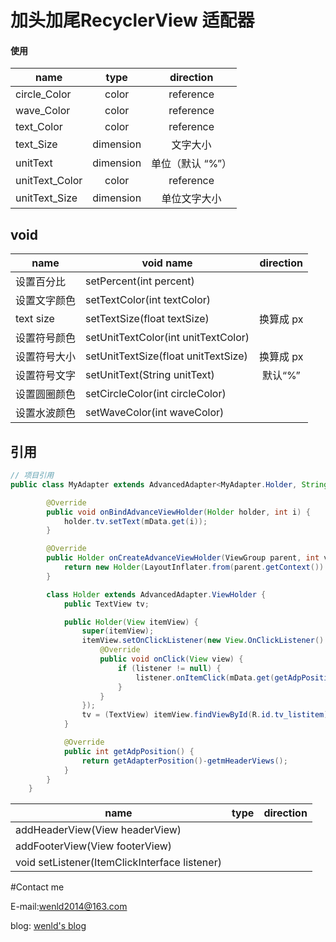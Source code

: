 # 加头加尾RecyclerView 适配器

#### 使用



| name        | type           | direction  |
| ------------- |:-------------:| :-----:|
| circle_Color      | color|reference | 圆颜色 |
| wave_Color      | color|reference      |  水波纹颜色 |
| text_Color | color|reference      |    文字颜色 |
| text_Size | dimension      |    文字大小 |
| unitText | dimension      |    单位（默认 “%”） |
| unitText_Color | color|reference      |    单位文字颜色 |
| unitText_Size | dimension      |     单位文字大小 |


## void
| name        | void name           | direction  |
| ------------- | ------------- | :-----:|
| 设置百分比      | setPercent(int percent) | |
| 设置文字颜色      | setTextColor(int textColor)      |  |
| text size | setTextSize(float textSize)      |    换算成 px |
| 设置符号颜色 | setUnitTextColor(int unitTextColor)      |     |
| 设置符号大小 | setUnitTextSize(float unitTextSize)      |   换算成 px  |
| 设置符号文字 | setUnitText(String unitText)      |   默认“%” |
| 设置圆圈颜色 | setCircleColor(int circleColor)     |      |
| 设置水波颜色 | setWaveColor(int waveColor)     |      |

## 引用
```java
// 项目引用
public class MyAdapter extends AdvancedAdapter<MyAdapter.Holder, String> {

        @Override
        public void onBindAdvanceViewHolder(Holder holder, int i) {
            holder.tv.setText(mData.get(i));
        }

        @Override
        public Holder onCreateAdvanceViewHolder(ViewGroup parent, int viewType) {
            return new Holder(LayoutInflater.from(parent.getContext()).inflate(R.layout.listitem, parent, false));
        }

        class Holder extends AdvancedAdapter.ViewHolder {
            public TextView tv;

            public Holder(View itemView) {
                super(itemView);
                itemView.setOnClickListener(new View.OnClickListener() {
                    @Override
                    public void onClick(View view) {
                        if (listener != null) {
                            listener.onItemClick(mData.get(getAdpPosition()), getAdpPosition());
                        }
                    }
                });
                tv = (TextView) itemView.findViewById(R.id.tv_listitem);
            }

            @Override
            public int getAdpPosition() {
                return getAdapterPosition()-getmHeaderViews();
            }
        }
    }
```

| name        | type           | direction  |
| ------------- |:-------------:| :-----:|
| addHeaderView(View headerView)      |  |  |
|  addFooterView(View footerView)      |  |  |
|void setListener(ItemClickInterface<M> listener)      |  |  |
#Contact me

E-mail:wenld2014@163.com

blog: [wenld's blog](http://blog.csdn.net/sinat_15877283)
